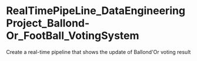 # RealTimePipeLine_DataEngineeringProject_Ballond-Or_FootBall_VotingSystem
Create a real-time pipeline that shows the update of Ballond'Or voting result 
